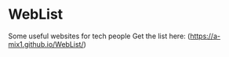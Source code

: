 # WebList
Some useful websites for tech people
Get the list here:  (https://a-mix1.github.io/WebList/)
